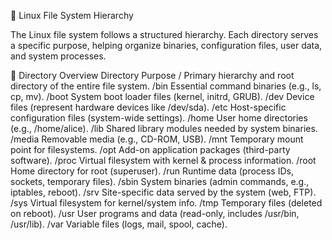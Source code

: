 🐧 Linux File System Hierarchy

The Linux file system follows a structured hierarchy. Each directory serves a specific purpose, helping organize binaries, configuration files, user data, and system processes.

📂 Directory Overview
Directory	Purpose
/	Primary hierarchy and root directory of the entire file system.
/bin	Essential command binaries (e.g., ls, cp, mv).
/boot	System boot loader files (kernel, initrd, GRUB).
/dev	Device files (represent hardware devices like /dev/sda).
/etc	Host-specific configuration files (system-wide settings).
/home	User home directories (e.g., /home/alice).
/lib	Shared library modules needed by system binaries.
/media	Removable media (e.g., CD-ROM, USB).
/mnt	Temporary mount point for filesystems.
/opt	Add-on application packages (third-party software).
/proc	Virtual filesystem with kernel & process information.
/root	Home directory for root (superuser).
/run	Runtime data (process IDs, sockets, temporary files).
/sbin	System binaries (admin commands, e.g., iptables, reboot).
/srv	Site-specific data served by the system (web, FTP).
/sys	Virtual filesystem for kernel/system info.
/tmp	Temporary files (deleted on reboot).
/usr	User programs and data (read-only, includes /usr/bin, /usr/lib).
/var	Variable files (logs, mail, spool, cache).
